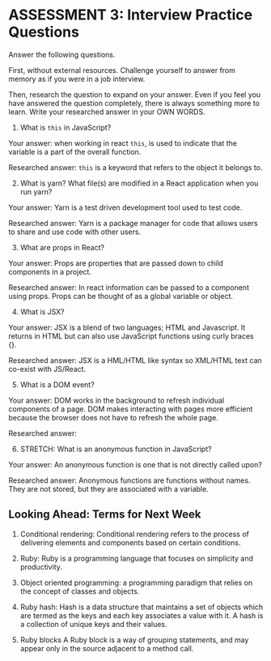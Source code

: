 # ASSESSMENT 3: Interview Practice Questions

Answer the following questions.

First, without external resources. Challenge yourself to answer from memory as if you were in a job interview.

Then, research the question to expand on your answer. Even if you feel you have answered the question completely, there is always something more to learn. Write your researched answer in your OWN WORDS.


1. What is `this` in JavaScript?

  Your answer: when working in react `this`, is used to indicate that the variable is a part of the overall function.

  Researched answer: `this` is a keyword that refers to the object it belongs to.



2. What is yarn? What file(s) are modified in a React application when you run yarn?

  Your answer: Yarn is a test driven development tool used to test code.

  Researched answer: Yarn is a package manager for code that allows users to share and use code with other users.



3. What are props in React?

  Your answer: Props are properties that are passed down to child components in a project.

  Researched answer: In react information can be passed to a component using props. Props can be thought of as a global variable or object.



4. What is JSX?

  Your answer: JSX is a blend of two languages; HTML and Javascript. It returns in HTML but can also use JavaScript functions using curly braces {}.

  Researched answer: JSX is a HML/HTML like syntax so XML/HTML text can co-exist with JS/React.



5. What is a DOM event?

  Your answer: DOM works in the background to refresh individual components of a page. DOM makes interacting with pages more efficient because the browser does not have to refresh the whole page.

  Researched answer:



6. STRETCH: What is an anonymous function in JavaScript?

  Your answer: An anonymous function is one that is not directly called upon?

  Researched answer: Anonymous functions are functions without names.  They are not stored, but they are associated with a variable.


## Looking Ahead: Terms for Next Week

1. Conditional rendering: Conditional rendering refers to the process of delivering elements and components based on certain conditions.

2. Ruby: Ruby is a programming language that focuses on simplicity and productivity.  

3. Object oriented programming: a programming paradigm that relies on the concept of classes and objects.

4. Ruby hash: Hash is a data structure that maintains a set of objects which are termed as the keys and each key associates a value with it. A hash is a collection of unique keys and their values. 

5. Ruby blocks A Ruby block is a way of grouping statements, and may appear only in the source adjacent to a method call.
